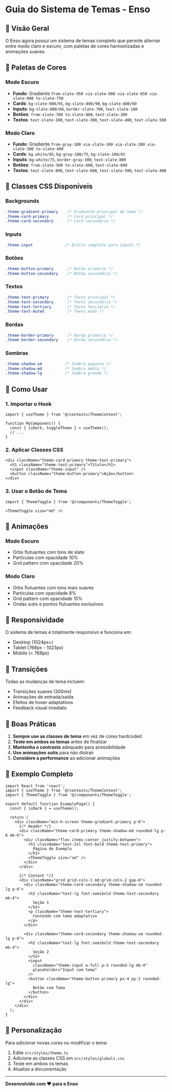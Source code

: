 # Guia do Sistema de Temas - Enso

## 🎨 Visão Geral

O Enso agora possui um sistema de temas completo que permite alternar entre modo claro e escuro, com paletas de cores harmonizadas e animações suaves.

## 🌟 Paletas de Cores

### Modo Escuro
- **Fundo**: Gradiente `from-slate-950 via-slate-900 via-slate-850 via-slate-800 to-slate-750`
- **Cards**: `bg-slate-900/95`, `bg-slate-800/90`, `bg-slate-800/60`
- **Inputs**: `bg-slate-800/60`, `border-slate-700`, `text-slate-100`
- **Botões**: `from-slate-700 to-slate-800`, `text-slate-300`
- **Textos**: `text-slate-100`, `text-slate-300`, `text-slate-400`, `text-slate-500`

### Modo Claro
- **Fundo**: Gradiente `from-gray-100 via-slate-100 via-slate-200 via-slate-300 to-slate-400`
- **Cards**: `bg-white/85`, `bg-gray-100/75`, `bg-slate-100/65`
- **Inputs**: `bg-white/75`, `border-gray-300`, `text-slate-800`
- **Botões**: `from-slate-500 to-slate-600`, `text-slate-600`
- **Textos**: `text-slate-800`, `text-slate-600`, `text-slate-500`, `text-slate-400`

## 🎯 Classes CSS Disponíveis

### Backgrounds
```css
.theme-gradient-primary    /* Gradiente principal do tema */
.theme-card-primary        /* Card principal */
.theme-card-secondary      /* Card secundário */
```

### Inputs
```css
.theme-input              /* Estilo completo para inputs */
```

### Botões
```css
.theme-button-primary      /* Botão primário */
.theme-button-secondary    /* Botão secundário */
```

### Textos
```css
.theme-text-primary        /* Texto principal */
.theme-text-secondary      /* Texto secundário */
.theme-text-tertiary       /* Texto terciário */
.theme-text-muted          /* Texto mudo */
```

### Bordas
```css
.theme-border-primary      /* Borda primária */
.theme-border-secondary    /* Borda secundária */
```

### Sombras
```css
.theme-shadow-sm          /* Sombra pequena */
.theme-shadow-md          /* Sombra média */
.theme-shadow-lg          /* Sombra grande */
```

## 🔧 Como Usar

### 1. Importar o Hook
```tsx
import { useTheme } from '@/contexts/ThemeContext';

function MyComponent() {
  const { isDark, toggleTheme } = useTheme();
  // ...
}
```

### 2. Aplicar Classes CSS
```tsx
<div className="theme-card-primary theme-text-primary">
  <h1 className="theme-text-primary">Título</h1>
  <input className="theme-input" />
  <button className="theme-button-primary">Ação</button>
</div>
```

### 3. Usar o Botão de Tema
```tsx
import { ThemeToggle } from '@/components/ThemeToggle';

<ThemeToggle size="md" />
```

## 🎨 Animações

### Modo Escuro
- Orbs flutuantes com tons de slate
- Partículas com opacidade 10%
- Grid pattern com opacidade 20%

### Modo Claro
- Orbs flutuantes com tons mais suaves
- Partículas com opacidade 8%
- Grid pattern com opacidade 15%
- Ondas sutis e pontos flutuantes exclusivos

## 📱 Responsividade

O sistema de temas é totalmente responsivo e funciona em:
- Desktop (1024px+)
- Tablet (768px - 1023px)
- Mobile (< 768px)

## 🔄 Transições

Todas as mudanças de tema incluem:
- Transições suaves (300ms)
- Animações de entrada/saída
- Efeitos de hover adaptativos
- Feedback visual imediato

## 🎯 Boas Práticas

1. **Sempre use as classes de tema** em vez de cores hardcoded
2. **Teste em ambos os temas** antes de finalizar
3. **Mantenha o contraste** adequado para acessibilidade
4. **Use animações sutis** para não distrair
5. **Considere a performance** ao adicionar animações

## 🚀 Exemplo Completo

```tsx
import React from 'react';
import { useTheme } from '@/contexts/ThemeContext';
import { ThemeToggle } from '@/components/ThemeToggle';

export default function ExamplePage() {
  const { isDark } = useTheme();

  return (
    <div className="min-h-screen theme-gradient-primary p-6">
      {/* Header */}
      <div className="theme-card-primary theme-shadow-md rounded-lg p-6 mb-6">
        <div className="flex items-center justify-between">
          <h1 className="text-2xl font-bold theme-text-primary">
            Página de Exemplo
          </h1>
          <ThemeToggle size="sm" />
        </div>
      </div>

      {/* Content */}
      <div className="grid grid-cols-1 md:grid-cols-2 gap-6">
        <div className="theme-card-secondary theme-shadow-sm rounded-lg p-6">
          <h2 className="text-lg font-semibold theme-text-secondary mb-4">
            Seção 1
          </h2>
          <p className="theme-text-tertiary">
            Conteúdo com tema adaptativo
          </p>
        </div>

        <div className="theme-card-secondary theme-shadow-sm rounded-lg p-6">
          <h2 className="text-lg font-semibold theme-text-secondary mb-4">
            Seção 2
          </h2>
          <input 
            className="theme-input w-full p-3 rounded-lg mb-4"
            placeholder="Input com tema"
          />
          <button className="theme-button-primary px-4 py-2 rounded-lg">
            Botão com Tema
          </button>
        </div>
      </div>
    </div>
  );
}
```

## 🎨 Personalização

Para adicionar novas cores ou modificar o tema:

1. Edite `src/styles/theme.ts`
2. Adicione as classes CSS em `src/styles/globals.css`
3. Teste em ambos os temas
4. Atualize a documentação

---

**Desenvolvido com ❤️ para o Enso**
